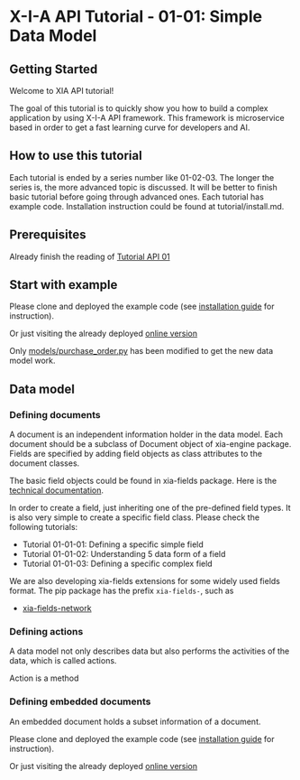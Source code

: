 # X-I-A API Tutorial - 01-01: Simple Data Model
## Getting Started

Welcome to XIA API tutorial!

The goal of this tutorial is to quickly show you how to build a complex application by using X-I-A API framework. 
This framework is microservice based in order to get a fast learning curve for developers and AI.

## How to use this tutorial

Each tutorial is ended by a series number like 01-02-03. The longer the series is, the more advanced topic is discussed.
It will be better to finish basic tutorial before going through advanced ones. Each tutorial has example code. 
Installation instruction could be found at tutorial/install.md.

## Prerequisites

Already finish the reading of [Tutorial API 01](https://github.com/X-I-A/xia-tutorial-api-01)

## Start with example

Please clone and deployed the example code (see [installation guide](tutorial/install.md) for instruction).

Or just visiting the already deployed [online version](https://xia-tutorial-api-01-01-srspyyjtqa-ew.a.run.app/order)

Only [models/purchase_order.py](models/purchase_order.py) has been modified to get the new data model work.



## Data model
### Defining documents

A document is an independent information holder in the data model. Each document should be a subclass of Document object of xia-engine package.
Fields are specified by adding field objects as class attributes to the document classes.

The basic field objects could be found in xia-fields package. Here is the [technical documentation](https://develop.x-i-a.com/docs/xia-fields/stable/index.html).

In order to create a field, just inheriting one of the pre-defined field types. It is also very simple to create a specific field class. Please check the following tutorials:
* Tutorial 01-01-01: Defining a specific simple field
* Tutorial 01-01-02: Understanding 5 data form of a field
* Tutorial 01-01-03: Defining a specific complex field

We are also developing xia-fields extensions for some widely used fields format. 
The pip package has the prefix `xia-fields-`, such as 
* [xia-fields-network](https://develop.x-i-a.com/docs/xia-fields-network/stable/index.html)

### Defining actions

A data model not only describes data but also performs the activities of the data, which is called actions.

Action is a method 

### Defining embedded documents

An embedded document holds a subset information of a document. 

Please clone and deployed the example code (see [installation guide](tutorial/install.md) for instruction).

Or just visiting the already deployed [online version](https://xia-tutorial-api-01-srspyyjtqa-ew.a.run.app/order)

